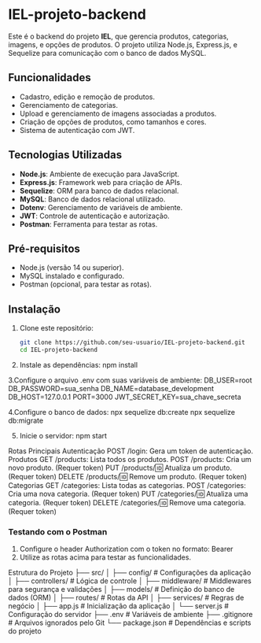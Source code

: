 # IEL-projeto-backend

Este é o backend do projeto **IEL**, que gerencia produtos, categorias, imagens, e opções de produtos. O projeto utiliza Node.js, Express.js, e Sequelize para comunicação com o banco de dados MySQL.

## Funcionalidades

- Cadastro, edição e remoção de produtos.
- Gerenciamento de categorias.
- Upload e gerenciamento de imagens associadas a produtos.
- Criação de opções de produtos, como tamanhos e cores.
- Sistema de autenticação com JWT.

## Tecnologias Utilizadas

- **Node.js**: Ambiente de execução para JavaScript.
- **Express.js**: Framework web para criação de APIs.
- **Sequelize**: ORM para banco de dados relacional.
- **MySQL**: Banco de dados relacional utilizado.
- **Dotenv**: Gerenciamento de variáveis de ambiente.
- **JWT**: Controle de autenticação e autorização.
- **Postman**: Ferramenta para testar as rotas.

## Pré-requisitos

- Node.js (versão 14 ou superior).
- MySQL instalado e configurado.
- Postman (opcional, para testar as rotas).

## Instalação

1. Clone este repositório:
   ```bash
   git clone https://github.com/seu-usuario/IEL-projeto-backend.git
   cd IEL-projeto-backend

2. Instale as dependências:
npm install

3.Configure o arquivo .env com suas variáveis de ambiente:
DB_USER=root
DB_PASSWORD=sua_senha
DB_NAME=database_development
DB_HOST=127.0.0.1
PORT=3000
JWT_SECRET_KEY=sua_chave_secreta

4.Configure o banco de dados:
npx sequelize db:create
npx sequelize db:migrate

5. Inicie o servidor:
npm start

Rotas Principais
Autenticação
POST /login: Gera um token de autenticação.
Produtos
GET /products: Lista todos os produtos.
POST /products: Cria um novo produto. (Requer token)
PUT /products/:id: Atualiza um produto. (Requer token)
DELETE /products/:id: Remove um produto. (Requer token)
Categorias
GET /categories: Lista todas as categorias.
POST /categories: Cria uma nova categoria. (Requer token)
PUT /categories/:id: Atualiza uma categoria. (Requer token)
DELETE /categories/:id: Remove uma categoria. (Requer token)

### Testando com o Postman
1. Configure o header Authorization com o token no formato:
Bearer <seu-token-jwt>
2. Utilize as rotas acima para testar as funcionalidades.

Estrutura do Projeto
├── src/
│   ├── config/          # Configurações da aplicação
│   ├── controllers/     # Lógica de controle
│   ├── middleware/      # Middlewares para segurança e validações
│   ├── models/          # Definição do banco de dados (ORM)
│   ├── routes/          # Rotas da API
│   ├── services/        # Regras de negócio
│   ├── app.js           # Inicialização da aplicação
│   └── server.js        # Configuração do servidor
├── .env                 # Variáveis de ambiente
├── .gitignore           # Arquivos ignorados pelo Git
└── package.json         # Dependências e scripts do projeto








